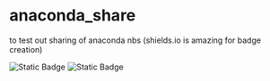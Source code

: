 # anaconda_share
to test out sharing of anaconda nbs (shields.io is amazing for badge creation)

<img alt="Static Badge" src="https://img.shields.io/badge/build-demo-brightgreen?style=Flat&logo=Anaconda&label=Anaconda%20nb&color=green&link=https%3A%2F%2Fstatic.anaconda.cloud%2Fcontent%2Fa22d04e8445b700f28937ab3231b8cded505d0395c63b7a269696722196d5415">

<img alt="Static Badge" src="https://img.shields.io/badge/build-demo-brightgreen?style=Flat&logo=Anaconda&label=Anaconda%20App&color=Blue&link=https%3A%2F%2Fjoyous-barred-wolf-snake.anacondaapps.cloud%2Fintegral">
